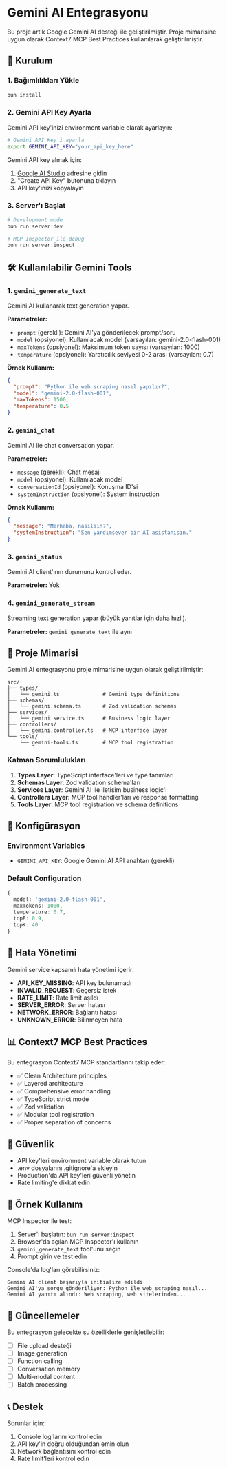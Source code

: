 # Gemini AI Entegrasyonu

Bu proje artık Google Gemini AI desteği ile geliştirilmiştir. Proje mimarisine uygun olarak Context7 MCP Best Practices kullanılarak geliştirilmiştir.

## 🚀 Kurulum

### 1. Bağımlılıkları Yükle
```bash
bun install
```

### 2. Gemini API Key Ayarla
Gemini API key'inizi environment variable olarak ayarlayın:

```bash
# Gemini API Key'i ayarla
export GEMINI_API_KEY="your_api_key_here"
```

Gemini API key almak için:
1. [Google AI Studio](https://makersuite.google.com/app/apikey) adresine gidin
2. "Create API Key" butonuna tıklayın
3. API key'inizi kopyalayın

### 3. Server'ı Başlat
```bash
# Development mode
bun run server:dev

# MCP Inspector ile debug
bun run server:inspect
```

## 🛠️ Kullanılabilir Gemini Tools

### 1. `gemini_generate_text`
Gemini AI kullanarak text generation yapar.

**Parametreler:**
- `prompt` (gerekli): Gemini AI'ya gönderilecek prompt/soru
- `model` (opsiyonel): Kullanılacak model (varsayılan: gemini-2.0-flash-001)
- `maxTokens` (opsiyonel): Maksimum token sayısı (varsayılan: 1000)
- `temperature` (opsiyonel): Yaratıcılık seviyesi 0-2 arası (varsayılan: 0.7)

**Örnek Kullanım:**
```json
{
  "prompt": "Python ile web scraping nasıl yapılır?",
  "model": "gemini-2.0-flash-001",
  "maxTokens": 1500,
  "temperature": 0.5
}
```

### 2. `gemini_chat`
Gemini AI ile chat conversation yapar.

**Parametreler:**
- `message` (gerekli): Chat mesajı
- `model` (opsiyonel): Kullanılacak model
- `conversationId` (opsiyonel): Konuşma ID'si
- `systemInstruction` (opsiyonel): System instruction

**Örnek Kullanım:**
```json
{
  "message": "Merhaba, nasılsın?",
  "systemInstruction": "Sen yardımsever bir AI asistanısın."
}
```

### 3. `gemini_status`
Gemini AI client'ının durumunu kontrol eder.

**Parametreler:** Yok

### 4. `gemini_generate_stream`
Streaming text generation yapar (büyük yanıtlar için daha hızlı).

**Parametreler:** `gemini_generate_text` ile aynı

## 📁 Proje Mimarisi

Gemini AI entegrasyonu proje mimarisine uygun olarak geliştirilmiştir:

```
src/
├── types/
│   └── gemini.ts              # Gemini type definitions
├── schemas/
│   └── gemini.schema.ts       # Zod validation schemas
├── services/
│   └── gemini.service.ts      # Business logic layer
├── controllers/
│   └── gemini.controller.ts   # MCP interface layer
└── tools/
    └── gemini-tools.ts        # MCP tool registration
```

### Katman Sorumlulukları

1. **Types Layer**: TypeScript interface'leri ve type tanımları
2. **Schemas Layer**: Zod validation schema'ları
3. **Services Layer**: Gemini AI ile iletişim business logic'i
4. **Controllers Layer**: MCP tool handler'ları ve response formatting
5. **Tools Layer**: MCP tool registration ve schema definitions

## 🔧 Konfigürasyon

### Environment Variables
- `GEMINI_API_KEY`: Google Gemini AI API anahtarı (gerekli)

### Default Configuration
```typescript
{
  model: 'gemini-2.0-flash-001',
  maxTokens: 1000,
  temperature: 0.7,
  topP: 0.9,
  topK: 40
}
```

## 🐛 Hata Yönetimi

Gemini service kapsamlı hata yönetimi içerir:

- **API_KEY_MISSING**: API key bulunamadı
- **INVALID_REQUEST**: Geçersiz istek
- **RATE_LIMIT**: Rate limit aşıldı
- **SERVER_ERROR**: Server hatası
- **NETWORK_ERROR**: Bağlantı hatası
- **UNKNOWN_ERROR**: Bilinmeyen hata

## 📊 Context7 MCP Best Practices

Bu entegrasyon Context7 MCP standartlarını takip eder:

- ✅ Clean Architecture principles
- ✅ Layered architecture
- ✅ Comprehensive error handling
- ✅ TypeScript strict mode
- ✅ Zod validation
- ✅ Modular tool registration
- ✅ Proper separation of concerns

## 🚨 Güvenlik

- API key'leri environment variable olarak tutun
- .env dosyalarını .gitignore'a ekleyin
- Production'da API key'leri güvenli yönetin
- Rate limiting'e dikkat edin

## 📝 Örnek Kullanım

MCP Inspector ile test:

1. Server'ı başlatın: `bun run server:inspect`
2. Browser'da açılan MCP Inspector'ı kullanın
3. `gemini_generate_text` tool'unu seçin
4. Prompt girin ve test edin

Console'da log'ları görebilirsiniz:
```
Gemini AI client başarıyla initialize edildi
Gemini AI'ya sorgu gönderiliyor: Python ile web scraping nasıl...
Gemini AI yanıtı alındı: Web scraping, web sitelerinden...
```

## 🔄 Güncellemeler

Bu entegrasyon gelecekte şu özelliklerle genişletilebilir:

- [ ] File upload desteği
- [ ] Image generation
- [ ] Function calling
- [ ] Conversation memory
- [ ] Multi-modal content
- [ ] Batch processing

## 📞 Destek

Sorunlar için:
1. Console log'larını kontrol edin
2. API key'in doğru olduğundan emin olun
3. Network bağlantısını kontrol edin
4. Rate limit'leri kontrol edin
